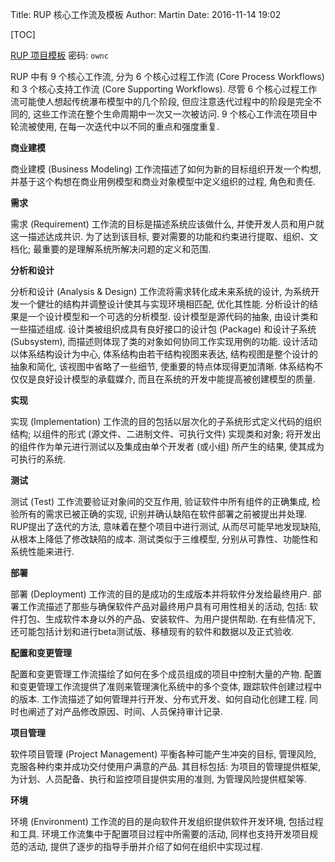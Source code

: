 Title: RUP 核心工作流及模板
Author: Martin
Date: 2016-11-14 19:02

[TOC]

[RUP 项目模板](http://pan.baidu.com/s/1jI4VeHw) 密码: `ownc`

RUP 中有 9 个核心工作流, 分为 6 个核心过程工作流 (Core Process Workflows) 和 3 个核心支持工作流 (Core Supporting Workflows). 尽管 6 个核心过程工作流可能使人想起传统瀑布模型中的几个阶段, 但应注意迭代过程中的阶段是完全不同的, 这些工作流在整个生命周期中一次又一次被访问. 9 个核心工作流在项目中轮流被使用, 在每一次迭代中以不同的重点和强度重复.

**商业建模**

商业建模 (Business Modeling) 工作流描述了如何为新的目标组织开发一个构想, 并基于这个构想在商业用例模型和商业对象模型中定义组织的过程, 角色和责任.

**需求**

需求 (Requirement) 工作流的目标是描述系统应该做什么, 并使开发人员和用户就这一描述达成共识. 为了达到该目标, 要对需要的功能和约束进行提取、组织、文档化; 最重要的是理解系统所解决问题的定义和范围.

**分析和设计**

分析和设计 (Analysis & Design) 工作流将需求转化成未来系统的设计, 为系统开发一个健壮的结构并调整设计使其与实现环境相匹配, 优化其性能. 分析设计的结果是一个设计模型和一个可选的分析模型. 设计模型是源代码的抽象, 由设计类和一些描述组成. 设计类被组织成具有良好接口的设计包 (Package) 和设计子系统 (Subsystem), 而描述则体现了类的对象如何协同工作实现用例的功能. 设计活动以体系结构设计为中心, 体系结构由若干结构视图来表达, 结构视图是整个设计的抽象和简化, 该视图中省略了一些细节, 使重要的特点体现得更加清晰. 体系结构不仅仅是良好设计模型的承载媒介, 而且在系统的开发中能提高被创建模型的质量.

**实现**

实现 (Implementation) 工作流的目的包括以层次化的子系统形式定义代码的组织结构; 以组件的形式 (源文件、二进制文件、可执行文件) 实现类和对象; 将开发出的组件作为单元进行测试以及集成由单个开发者 (或小组) 所产生的结果, 使其成为可执行的系统.

**测试**

测试 (Test) 工作流要验证对象间的交互作用, 验证软件中所有组件的正确集成, 检验所有的需求已被正确的实现, 识别并确认缺陷在软件部署之前被提出并处理. RUP提出了迭代的方法, 意味着在整个项目中进行测试, 从而尽可能早地发现缺陷, 从根本上降低了修改缺陷的成本. 测试类似于三维模型, 分别从可靠性、功能性和系统性能来进行.

**部署**

部署 (Deployment) 工作流的目的是成功的生成版本并将软件分发给最终用户. 部署工作流描述了那些与确保软件产品对最终用户具有可用性相关的活动, 包括: 软件打包、生成软件本身以外的产品、安装软件、为用户提供帮助. 在有些情况下, 还可能包括计划和进行beta测试版、移植现有的软件和数据以及正式验收.

**配置和变更管理**

配置和变更管理工作流描绘了如何在多个成员组成的项目中控制大量的产物. 配置和变更管理工作流提供了准则来管理演化系统中的多个变体, 跟踪软件创建过程中的版本. 工作流描述了如何管理并行开发、分布式开发、如何自动化创建工程. 同时也阐述了对产品修改原因、时间、人员保持审计记录.

**项目管理**

软件项目管理 (Project Management) 平衡各种可能产生冲突的目标, 管理风险, 克服各种约束并成功交付使用户满意的产品. 其目标包括: 为项目的管理提供框架, 为计划、人员配备、执行和监控项目提供实用的准则, 为管理风险提供框架等.

**环境**

环境 (Environment) 工作流的目的是向软件开发组织提供软件开发环境, 包括过程和工具. 环境工作流集中于配置项目过程中所需要的活动, 同样也支持开发项目规范的活动, 提供了逐步的指导手册并介绍了如何在组织中实现过程.
